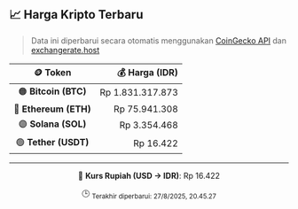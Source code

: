 

<!-- HARGA_KRIPTO -->
## 📈 Harga Kripto Terbaru

> Data ini diperbarui secara otomatis menggunakan [CoinGecko API](https://www.coingecko.com/) dan [exchangerate.host](https://exchangerate.host/)

<div align="center">

| 🪙 Token | 💰 Harga (IDR) |
|:------:|---------------:|
| 🟠 **Bitcoin (BTC)**   | Rp 1.831.317.873 |
| 🔵 **Ethereum (ETH)**  | Rp 75.941.308 |
| 🟣 **Solana (SOL)**    | Rp 3.354.468 |
| 🟢 **Tether (USDT)**   | Rp 16.422 |

---

💱 **Kurs Rupiah (USD → IDR)**: Rp 16.422

🕒 <sub>Terakhir diperbarui: 27/8/2025, 20.45.27</sub>

</div>
<!-- /HARGA_KRIPTO -->